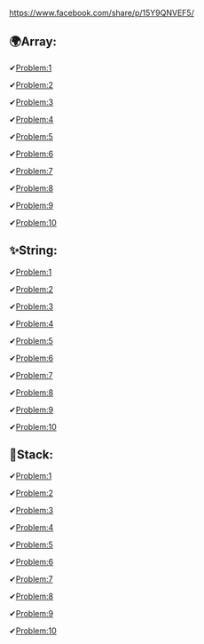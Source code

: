 https://www.facebook.com/share/p/15Y9QNVEF5/
## 🌍Array:
✔[Problem:1](https://leetcode.com/problems/contains-duplicate/description/?fbclid=IwY2xjawJQeClleHRuA2FlbQIxMAABHSL235FEnp_suOJ0zpvaeFc__rIVcUH4TPVlE_ng4HKPV50SxyWxLcxS6Q_aem_F_AlFNVRcV2Fr5LxzwmbBg)

✔[Problem:2](https://leetcode.com/problems/find-numbers-with-even-number-of-digits/description/?fbclid=IwY2xjawJQe65leHRuA2FlbQIxMAABHSL235FEnp_suOJ0zpvaeFc__rIVcUH4TPVlE_ng4HKPV50SxyWxLcxS6Q_aem_F_AlFNVRcV2Fr5LxzwmbBg)

✔[Problem:3](https://leetcode.com/problems/running-sum-of-1d-array/description/?fbclid=IwY2xjawJQf31leHRuA2FlbQIxMAABHU_9chy5AASNox_xH6BJyjXBQtnC1DMJl1xkv_MorsuJ_mSLBIvW3QEiQA_aem_Qtr7ts_eDj86C-2zhH-jiQ)

✔[Problem:4](https://leetcode.com/problems/remove-duplicates-from-sorted-array/description/?fbclid=IwY2xjawJQgJ5leHRuA2FlbQIxMAABHTYHVQeBUepd1eUXtUhoCfwv8fr3v3V3ApZat-NR278zm8OCbWONvaHNuA_aem_1ioV3A3ZTrWhOJQ9vb51CQ)

✔[Problem:5](https://leetcode.com/problems/rotate-array/?fbclid=IwY2xjawJcU7dleHRuA2FlbQIxMAABHcF5fMClwbxK5Zs6rCu8yiueRvqH1dflL7P02CEMvth01wbyzTxFOWPebQ_aem_5YbGvDZ0odWZAeCs8VZWRw)

✔[Problem:6](https://leetcode.com/problems/longest-common-prefix/submissions/1596279307/?fbclid=IwY2xjawJcVM1leHRuA2FlbQIxMAABHcF5fMClwbxK5Zs6rCu8yiueRvqH1dflL7P02CEMvth01wbyzTxFOWPebQ_aem_5YbGvDZ0odWZAeCs8VZWRw)

✔[Problem:7](https://leetcode.com/problems/minimum-number-of-operations-to-move-all-balls-to-each-box/description/?fbclid=IwY2xjawJcVdpleHRuA2FlbQIxMAABHbaS5-dhSk7Skd8m7QRwJmC-K6PV5jzdmAT7oQwPMo9fRA5NlzC5cu-oNA_aem_RCWSj0Qxedbtivnh1CpbnA)

✔[Problem:8](https://leetcode.com/problems/minimum-number-of-operations-to-move-all-balls-to-each-box/description/?fbclid=IwY2xjawJcVdpleHRuA2FlbQIxMAABHbaS5-dhSk7Skd8m7QRwJmC-K6PV5jzdmAT7oQwPMo9fRA5NlzC5cu-oNA_aem_RCWSj0Qxedbtivnh1CpbnA)

✔[Problem:9](https://leetcode.com/problems/find-the-prefix-common-array-of-two-arrays/description/?fbclid=IwY2xjawJcV6lleHRuA2FlbQIxMAABHXsr56DBAnhW_wxhzEzhHXNhDMK1rRY-GOY4pPD2MDcTzqXOGkjgP3cNUw_aem_GNp1rpuF-HdLpCnDPM_GOw)

✔[Problem:10](https://leetcode.com/problems/convert-an-array-into-a-2d-array-with-conditions/description/?fbclid=IwY2xjawJcWKdleHRuA2FlbQIxMAABHcF5fMClwbxK5Zs6rCu8yiueRvqH1dflL7P02CEMvth01wbyzTxFOWPebQ_aem_5YbGvDZ0odWZAeCs8VZWRw)


## ✨String:
✔[Problem:1](https://leetcode.com/problems/defanging-an-ip-address/submissions/1597062875/?fbclid=IwY2xjawJdeMlleHRuA2FlbQIxMAABHlbEMh4accdcWYK6zmbRFiCWXe4-Oy7UuZmv_6zdlnBU_kSTpM6mfxCmMbj7_aem_xGwCPUcKQn3Sf8Ph02isLA)

✔[Problem:2](IwY2xjawJdec5leHRuA2FlbQIxMAABHvGCCdMW7gVNu6SnT282kWd87CNifCxnOmOdZJVDlmS7d0wFnJdDPqxFbC5Z_aem_KAyw2BOTnxJd7nBi6qvfdw)

✔[Problem:3](https://leetcode.com/problems/reverse-string/description/?fbclid=IwY2xjawJde29leHRuA2FlbQIxMAABHpYNHXQs-ZTi1o8pMJcr9V6v1mEykYyeCqeTftj3uW6SPhMieJDIGQyCR_QS_aem_x0ZgWl2qJwsG_S-FVq-D7A)

✔[Problem:4](https://leetcode.com/problems/valid-palindrome/description/?fbclid=IwY2xjawJdfpZleHRuA2FlbQIxMAABHgY6U_0EZIU9K0QBRSTgpKgyvnSfw2dr2lMIYdZIZJtNGYxDm51joVcve86o_aem_TwVYzUv4tvZSrMqS-nFnSg)

✔[Problem:5](https://leetcode.com/problems/length-of-last-word/submissions/1597069747/?fbclid=IwY2xjawJdfOxleHRuA2FlbQIxMAABHgjT3OPObGzL5UjFUeEVza3tRBiOg1dd03aiEb3o3EdtORDRpWatG360joHE_aem_ojRofj6wOSODnhXKPiEw6Q)

✔[Problem:6](https://leetcode.com/problems/reverse-words-in-a-string/description/?fbclid=IwY2xjawJdfdZleHRuA2FlbQIxMAABHjOJUf5SMsyOA4Z9mqnhqUAxFOFct7T6en_YOm-IOahZLpmINCliINk6f1LL_aem_htdNiDzMfLkVbXt85loBnA)

✔[Problem:7](https://leetcode.com/problems/reverse-words-in-a-string-iii/submissions/1597072581/?fbclid=IwY2xjawJdfrhleHRuA2FlbQIxMAABHvUHnExHPCter0cAE3wqj7lRApJvIgLnvpdv8EQPLv0NCmC520-v7n0sUm86_aem_7oSYbDHXV1KOGGZgD41Yog)

✔[Problem:8](https://leetcode.com/problems/to-lower-case/submissions/1597073844/?fbclid=IwY2xjawJdf4pleHRuA2FlbQIxMAABHjOJUf5SMsyOA4Z9mqnhqUAxFOFct7T6en_YOm-IOahZLpmINCliINk6f1LL_aem_htdNiDzMfLkVbXt85loBnA)

✔[Problem:9](https://leetcode.com/problems/most-common-word/?fbclid=IwY2xjawJdgE9leHRuA2FlbQIxMAABHjOJUf5SMsyOA4Z9mqnhqUAxFOFct7T6en_YOm-IOahZLpmINCliINk6f1LL_aem_htdNiDzMfLkVbXt85loBnA)

✔[Problem:10](https://leetcode.com/problems/backspace-string-compare/?fbclid=IwY2xjawJdgUFleHRuA2FlbQIxMAABHvGCCdMW7gVNu6SnT282kWd87CNifCxnOmOdZJVDlmS7d0wFnJdDPqxFbC5Z_aem_KAyw2BOTnxJd7nBi6qvfdw)

## 🎏Stack:
✔[Problem:1](https://leetcode.com/problems/valid-parentheses/submissions/1598602020/?fbclid=IwY2xjawJfbh9leHRuA2FlbQIxMAABHhN9H31Z6xdRb_WFyZGuIeh6-MVyhihASRbRvXWRdYbFS03ZJPpzYE96EHAd_aem_FuO6QD-X1wvTAwqJX29CFw)

✔[Problem:2](https://leetcode.com/problems/min-stack/submissions/1598604092/?fbclid=IwY2xjawJfbtRleHRuA2FlbQIxMAABHhN9H31Z6xdRb_WFyZGuIeh6-MVyhihASRbRvXWRdYbFS03ZJPpzYE96EHAd_aem_FuO6QD-X1wvTAwqJX29CFw)

✔[Problem:3](https://leetcode.com/problems/implement-stack-using-queues/?fbclid=IwY2xjawJfb1FleHRuA2FlbQIxMAABHhFVTFRTKwRXrarAI7DPaFU_jasPlfp23R-jcuws4xlfepz051FU9rgH-hHX_aem_cd_DotcmwhIaQOtnx876fQ)

✔[Problem:4](https://leetcode.com/problems/daily-temperatures/?fbclid=IwY2xjawJfb_5leHRuA2FlbQIxMAABHhN9H31Z6xdRb_WFyZGuIeh6-MVyhihASRbRvXWRdYbFS03ZJPpzYE96EHAd_aem_FuO6QD-X1wvTAwqJX29CFw)

✔[Problem:5](https://leetcode.com/problems/next-greater-element-i/?fbclid=IwY2xjawJfcHJleHRuA2FlbQIxMAABHrxBPsxs7R_d5zApGHDS_XjkpYxu3_9gE6KUIGTznQKGHDRCWbFT4Afhe3AJ_aem_IEJmKw6YMumUXuklfdxeOQ)

✔[Problem:6](https://leetcode.com/problems/simplify-path/?fbclid=IwY2xjawJfcOlleHRuA2FlbQIxMAABHrxBPsxs7R_d5zApGHDS_XjkpYxu3_9gE6KUIGTznQKGHDRCWbFT4Afhe3AJ_aem_IEJmKw6YMumUXuklfdxeOQ)

✔[Problem:7](https://leetcode.com/problems/asteroid-collision/?fbclid=IwY2xjawJhdwJleHRuA2FlbQIxMAABHma9_LhjuDUDfKqfNv6CJZS_lwKgcFzrPQeoGM2_JRIzMTJvF42gSNvxMkE6_aem_XXpeQHZCjT04N9-tGtVntQ)

✔[Problem:8](https://leetcode.com/problems/build-an-array-with-stack-operations/description/?fbclid=IwY2xjawJhd5dleHRuA2FlbQIxMAABHma9_LhjuDUDfKqfNv6CJZS_lwKgcFzrPQeoGM2_JRIzMTJvF42gSNvxMkE6_aem_XXpeQHZCjT04N9-tGtVntQ)

✔[Problem:9](https://leetcode.com/problems/minimum-number-of-swaps-to-make-the-string-balanced/?fbclid=IwY2xjawJhd_lleHRuA2FlbQIxMAABHqXafp6PIJTwBGFd51DP-e4-kcKmF-yH30lSAw46FFaVHUV0xAAtkh_6X-jM_aem_A9EjGZaRTpCLWoxFaAkJuA)

✔[Problem:10](https://leetcode.com/problems/removing-stars-from-a-string/description/?fbclid=IwY2xjawJheSlleHRuA2FlbQIxMAABHtfSzXZNr1R_FmtYtNwRMcILBWK5vfM8fg2k4dhEx3fi58JK5qzmyP1dwkAm_aem_otsTVL59TuWbXktkpE0RkA)



